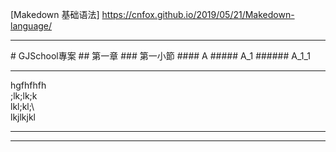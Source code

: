 
[Makedown 基础语法] https://cnfox.github.io/2019/05/21/Makedown-language/

<hr>
# GJSchool專案
## 第一章
### 第一小節
#### A
##### A_1
###### A_1_1

<hr>
   hgfhfhfh<br>
   ;lk;lk;k<br>
   lkl;kl;\<br>
   lkjlkjkl<br>

<hr>

<hr>

